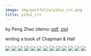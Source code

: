 ```yaml
---
image: img/portfolio/yihui_crc.png
title: yihui_crc
---
```


by Peng Zhao (demo: [pdf](https://github.com/pzhaonet/bookdownplus/raw/master/inst2/yihui_crc/showcase/yihui_crc.pdf), [zip](https://github.com/pzhaonet/bookdownplus/raw/master/inst/templates/yihui_crc.zip))

writing a book of Chapman & Hall

<!--more-->

![](https://github.com/pzhaonet/bookdownplus/raw/master/inst2/yihui_crc/showcase/cover.png)
![](https://github.com/pzhaonet/bookdownplus/raw/master/inst2/yihui_crc/showcase/yihui_crc1.png)
![](https://github.com/pzhaonet/bookdownplus/raw/master/inst2/yihui_crc/showcase/yihui_crc10.png)
![](https://github.com/pzhaonet/bookdownplus/raw/master/inst2/yihui_crc/showcase/yihui_crc11.png)
![](https://github.com/pzhaonet/bookdownplus/raw/master/inst2/yihui_crc/showcase/yihui_crc14.png)
![](https://github.com/pzhaonet/bookdownplus/raw/master/inst2/yihui_crc/showcase/yihui_crc15.png)
![](https://github.com/pzhaonet/bookdownplus/raw/master/inst2/yihui_crc/showcase/yihui_crc17.png)
![](https://github.com/pzhaonet/bookdownplus/raw/master/inst2/yihui_crc/showcase/yihui_crc19.png)
![](https://github.com/pzhaonet/bookdownplus/raw/master/inst2/yihui_crc/showcase/yihui_crc2.png)
![](https://github.com/pzhaonet/bookdownplus/raw/master/inst2/yihui_crc/showcase/yihui_crc3.png)
![](https://github.com/pzhaonet/bookdownplus/raw/master/inst2/yihui_crc/showcase/yihui_crc5.png)
![](https://github.com/pzhaonet/bookdownplus/raw/master/inst2/yihui_crc/showcase/yihui_crc7.png)
![](https://github.com/pzhaonet/bookdownplus/raw/master/inst2/yihui_crc/showcase/yihui_crc9.png)

